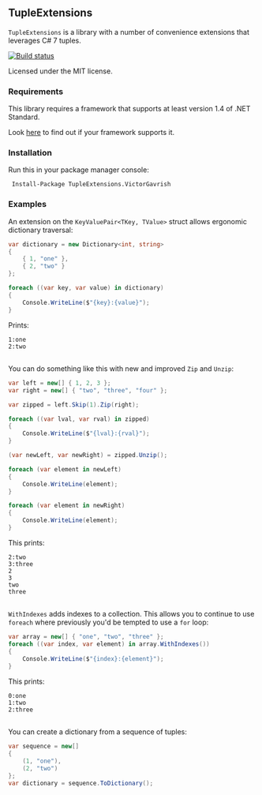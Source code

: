TupleExtensions
---------------

`TupleExtensions` is a library with a number of convenience extensions that leverages C# 7 tuples.

[![Build status](https://ci.appveyor.com/api/projects/status/l2bwb5ht3sjpaoir?svg=true)](https://ci.appveyor.com/project/VictorGavrish/tupleextensions)

Licensed under the MIT license.

### Requirements

This library requires a framework that supports at least version 1.4 of .NET Standard.

Look [here](https://docs.microsoft.com/en-us/dotnet/articles/standard/library) to find out if your
framework supports it.

### Installation

Run this in your package manager console:

```
 Install-Package TupleExtensions.VictorGavrish
```

### Examples

An extension on the `KeyValuePair<TKey, TValue>` struct allows ergonomic
dictionary traversal:

```csharp
var dictionary = new Dictionary<int, string>
{
    { 1, "one" },
    { 2, "two" }
};

foreach ((var key, var value) in dictionary)
{
    Console.WriteLine($"{key}:{value}");
}
```

Prints:

```
1:one
2:two
```

##

You can do something like this with new and improved `Zip` and `Unzip`:

```csharp
var left = new[] { 1, 2, 3 };
var right = new[] { "two", "three", "four" };

var zipped = left.Skip(1).Zip(right);

foreach ((var lval, var rval) in zipped)
{
    Console.WriteLine($"{lval}:{rval}");
}

(var newLeft, var newRight) = zipped.Unzip();

foreach (var element in newLeft)
{
    Console.WriteLine(element);
}

foreach (var element in newRight)
{
    Console.WriteLine(element);
}
```

This prints:

```
2:two
3:three
2
3
two
three
```

##

`WithIndexes` adds indexes to a collection. This allows you to continue to use `foreach`
where previously you'd be tempted to use a `for` loop:

```csharp
var array = new[] { "one", "two", "three" };
foreach ((var index, var element) in array.WithIndexes())
{
    Console.WriteLine($"{index}:{element}");
}
```

This prints:

```
0:one
1:two
2:three
```

##

You can create a dictionary from a sequence of tuples:

```csharp
var sequence = new[]
{
    (1, "one"),
    (2, "two")
};
var dictionary = sequence.ToDictionary();
```